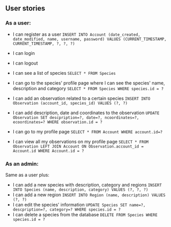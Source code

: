 ## User stories

### As a user:
- I can register as a user `INSERT INTO Account (date_created, date_modified, name, username, password) VALUES (CURRENT_TIMESTAMP, CURRENT_TIMESTAMP, ?, ?, ?)`
- I can login
- I can logout

- I can see a list of species `SELECT * FROM Species`
- I can go to the species' profile page where I can see the species' name, description and category
`SELECT * FROM Species WHERE species.id = ?`


- I can add an observation related to a certain species `INSERT INTO Observation (account_id, species_id) VALUES (?, ?)`
- I can add description, date and coordinates to the observation `UPDATE Observation SET descpription=?, date=?, ncoordinates=?, ecoordinates=? WHERE observation.id = ?`
- I can go to my profile page `SELECT * FROM Account WHERE account.id=?`
- I can view all my observations on my profile page `SELECT * FROM Observation LEFT JOIN Account ON Observation.account_id = Account.id WHERE Account.id = ?`


### As an admin:

Same as a user plus:

- I can add a new species with description, category and regions `INSERT INTO Species (name, description, category) VALUES (?, ?, ?)`
- I can add a new region `INSERT INTO Region (name, description) VALUES (?, ?)`
- I can edit the species' information `UPDATE Species SET name=?, descpription=?, category=? WHERE species.id = ?`
- I can delete a species from the database `DELETE FROM Species WHERE species.id = ?`



